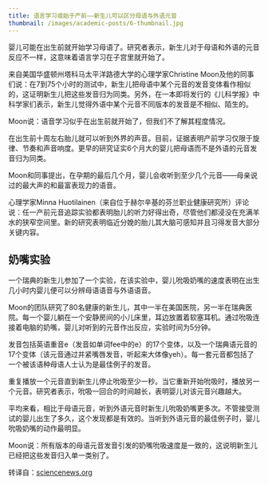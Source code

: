 ```yaml
---
title: 语言学习或始于产前——新生儿可以区分母语与外语元音
thumbnail: /images/academic-posts/6-thumbnail.jpg
---
```


婴儿可能在出生前就开始学习母语了。研究者表示，新生儿对于母语和外语的元音反应不一样，这意味着语言学习在子宫里就开始了。

<!--more-->

来自美国华盛顿州塔科马太平洋路德大学的心理学家Christine Moon及他的同事们说：在7到75个小时的测试中，新生儿把母语中某个元音的发音变体看作相似的，这证明新生儿把这些发音归为同类。另外，在一本即将发行的《儿科学报》中科学家们表示，新生儿觉得外语中某个元音不同版本的发音是不相似、陌生的。

Moon说：语音学习似乎在出生前就开始了，但我们不了解其程度情况。

在出生前十周左右胎儿就可以听到外界的声音。目前，证据表明产前学习仅限于旋律、节奏和声音响度。更早的研究证实6个月大的婴儿把母语而不是外语的元音发音归为同类。

Moon和同事提出，在孕期的最后几个月，婴儿会收听到至少几个元音——母亲说过的最大声的和最富表现力的语音。

心理学家Minna Huotilainen（来自位于赫尔辛基的芬兰职业健康研究所）评论说：任一产前元音追踪实验都表明胎儿的听力好得出奇，尽管他们都浸没在充满羊水的狭窄空间里。新的研究表明临近分娩的胎儿其大脑可感知并且习得发音大部分关键内容。

## 奶嘴实验

一个瑞典的新生儿参加了一个实验，在该实验中，婴儿吮吸奶嘴的速度表明在出生几小时内婴儿便可以分辨母语语音与外语语音。

Moon的团队研究了80名健康的新生儿，其中一半在美国医院，另一半在瑞典医院。每一个婴儿躺在一个安静房间的小儿床里，耳边放置着软塞耳机。通过吮吸连接着电脑的奶嘴，婴儿对听到的元音作出反应，实验时间为5分钟。

发音包括英语重音e（发音如单词fee中的e）的17个变体，以及一个瑞典语元音的17个变体（该元音通过并紧嘴唇发音，听起来大体像yeh）。每一套元音都包括了一个被该语种母语人士认为是最佳例子的发音。

重复播放一个元音直到新生儿停止吮吸至少一秒。当它重新开始吮吸时，播放另一个元音。研究者表示，吮吸一回合的时间越长，表明婴儿对该元音兴趣越大。

平均来看，相比于母语元音，听到外语元音时新生儿吮吸奶嘴更多次。不管接受测试的婴儿出生了多久，这个发现都是有效的。当听到外语元音的最佳例子时，婴儿吮吸奶嘴的动作最明显。

Moon说：所有版本的母语元音发音引发的奶嘴吮吸速度是一致的，这说明新生儿已经把这些发音归入单一类别了。

转译自：[sciencenews.org](http://www.sciencenews.org/view/generic/id/347400/description/Language_learning_may_begin_before_birth)